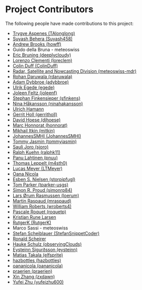 # Project Contributors

The following people have made contributions to this project:

<!--- Use your GitHub account or any other personal reference URL --->
<!--- If you wish to not use your real name, please use your github username --->
<!--- The list should be alphabetical by last name if possible, with github usernames at the bottom --->
<!--- See https://gist.github.com/djhoese/52220272ec73b12eb8f4a29709be110d for auto-generating parts of this list --->

- [Trygve Aspenes (TAlonglong)](https://github.com/TAlonglong)
- [Suyash Behera (Suyash458)](https://github.com/Suyash458)
- [Andrew Brooks (howff)](https://github.com/howff)
- Guido della Bruna - meteoswiss
- [Eric Bruning (deeplycloudy)](https://github.com/deeplycloudy)
- [Lorenzo Clementi (loreclem)](https://github.com/loreclem)
- [Colin Duff (ColinDuff)](https://github.com/ColinDuff)
- [Radar, Satellite and Nowcasting Division (meteoswiss-mdr)](https://github.com/meteoswiss-mdr)
- [Rohan Daruwala (rdaruwala)](https://github.com/rdaruwala)
- [Adam Dybbroe (adybbroe)](https://github.com/adybbroe)
- [Ulrik Egede (egede)](https://github.com/egede)
- [Joleen Feltz (joleenf)](https://github.com/joleenf)
- [Stephan Finkensieper (sfinkens)](https://github.com/sfinkens)
- [Nina Håkansson (ninahakansson)](https://github.com/ninahakansson)
- [Ulrich Hamann](https://github.com/)
- [Gerrit Holl (gerritholl)](https://github.com/gerritholl)
- [David Hoese (djhoese)](https://github.com/djhoese)
- [Marc Honnorat (honnorat)](https://github.com/honnorat)
- [Mikhail Itkin (mitkin)](https://github.com/mitkin)
- [JohannesSMHI (JohannesSMHI)](https://github.com/JohannesSMHI)
- [Tommy Jasmin (tommyjasmin)](https://github.com/tommyjasmin)
- [Sauli Joro (sjoro)](https://github.com/sjoro)
- [Ralph Kuehn (ralphk11)](https://github.com/ralphk11)
- [Panu Lahtinen (pnuu)](https://github.com/pnuu)
- [Thomas Leppelt (m4sth0)](https://github.com/m4sth0)
- [Lucas Meyer (LTMeyer)](https://github.com/LTMeyer)
- [Oana Nicola](https://github.com/)
- [Esben S. Nielsen (storpipfugl)](https://github.com/storpipfugl)
- [Tom Parker (tparker-usgs)](https://github.com/tparker-usgs)
- [Simon R. Proud (simonrp84)](https://github.com/simonrp84)
- [Lars Ørum Rasmussen (loerum)](https://github.com/loerum)
- [Martin Raspaud (mraspaud)](https://github.com/mraspaud)
- [William Roberts (wroberts4)](https://github.com/wroberts4)
- [Pascale Roquet (roquetp)](https://github.com/roquetp)
- [Kristian Rune Larsen](https://github.com/)
- [RutgerK (RutgerK)](https://github.com/RutgerK)
- Marco Sassi - meteoswiss
- [Stefan Scheiblauer (StefanSnippetCoder)](https://github.com/StefanSnippetCoder)
- [Ronald Scheirer](https://github.com/)
- [Hauke Schulz (observingClouds)](https://github.com/observingClouds)
- [Eysteinn Sigurðsson (eysteinn)](https://github.com/eysteinn)
- [Matias Takala (elfsprite)](https://github.com/elfsprite)
- [hazbottles (hazbottles)](https://github.com/hazbottles)
- [oananicola (oananicola)](https://github.com/oananicola)
- [praerien (praerien)](https://github.com/praerien)
- [Xin Zhang (zxdawn)](https://github.com/zxdawn)
- [Yufei Zhu (yufeizhu600)](https://github.com/yufeizhu600)

